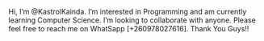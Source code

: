Hi, I’m @KastrolKainda.
I’m interested in Programming
and am currently learning Computer Science.
I’m looking to collaborate with anyone.
Please feel free to reach me on WhatSapp [+260978027616].
Thank You Guys!!

<!---
KastrolKainda/KastrolKainda is a ✨ special ✨ repository because its `README.md` (this file) appears on your GitHub profile.
You can click the Preview link to take a look at your changes.
--->
